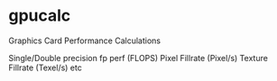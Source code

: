 # gpucalc
Graphics Card Performance Calculations

Single/Double precision fp perf (FLOPS)
Pixel Fillrate (Pixel/s)
Texture Fillrate (Texel/s)
etc
